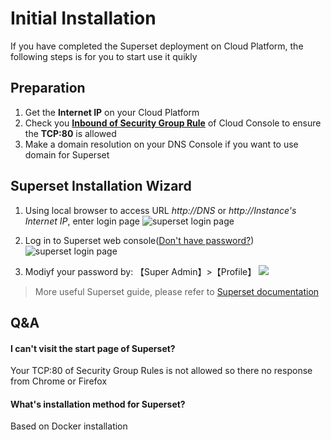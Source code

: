# Initial Installation

If you have completed the Superset deployment on Cloud Platform, the following steps is for you to start use it quikly

## Preparation

1. Get the **Internet IP** on your Cloud Platform
2. Check you **[Inbound of Security Group Rule](https://support.websoft9.com/docs/faq/tech-instance.html)** of Cloud Console to ensure the **TCP:80** is allowed
3. Make a domain resolution on your DNS Console if you want to use domain for Superset

## Superset Installation Wizard

1. Using local browser to access URL *http://DNS* or *http://Instance's Internet IP*, enter login page
   ![superset login page](https://libs.websoft9.com/Websoft9/DocsPicture/en/superset/superset-login-websoft9.png)

2. Log in to Superset web console([Don't have password?](/stack-accounts.md#superset))  
   ![superset login page](https://libs.websoft9.com/Websoft9/DocsPicture/en/superset/superset-console-websoft9.png)

3. Modiyf your password by: 【Super Admin】>【Profile】
   ![](https://libs.websoft9.com/Websoft9/DocsPicture/en/superset/superset-resetpw-websoft9.png)

> More useful Superset guide, please refer to [Superset documentation](https://superset.apache.org/docs/intro)

## Q&A

#### I can't visit the start page of Superset?

Your TCP:80 of Security Group Rules is not allowed so there no response from Chrome or Firefox

#### What's installation method for Superset?

Based on Docker installation